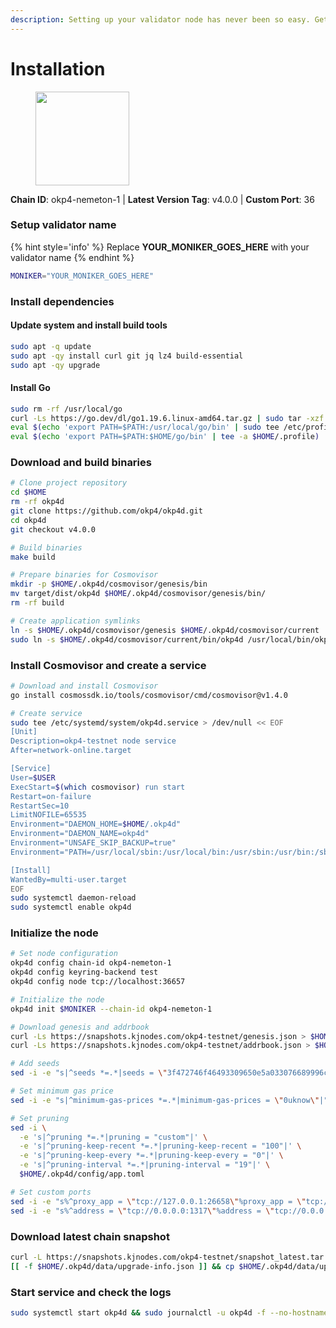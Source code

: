 ```yaml
---
description: Setting up your validator node has never been so easy. Get your validator running in minutes by following step by step instructions.
---
```


# Installation

<figure><img src="https://raw.githubusercontent.com/kj89/testnet_manuals/main/pingpub/logos/okp4.png" width="150" alt=""><figcaption></figcaption></figure>

**Chain ID**: okp4-nemeton-1 | **Latest Version Tag**: v4.0.0 | **Custom Port**: 36

### Setup validator name

{% hint style='info' %}
Replace **YOUR_MONIKER_GOES_HERE** with your validator name
{% endhint %}

```bash
MONIKER="YOUR_MONIKER_GOES_HERE"
```

### Install dependencies

#### Update system and install build tools

```bash
sudo apt -q update
sudo apt -qy install curl git jq lz4 build-essential
sudo apt -qy upgrade
```

#### Install Go

```bash
sudo rm -rf /usr/local/go
curl -Ls https://go.dev/dl/go1.19.6.linux-amd64.tar.gz | sudo tar -xzf - -C /usr/local
eval $(echo 'export PATH=$PATH:/usr/local/go/bin' | sudo tee /etc/profile.d/golang.sh)
eval $(echo 'export PATH=$PATH:$HOME/go/bin' | tee -a $HOME/.profile)
```

### Download and build binaries

```bash
# Clone project repository
cd $HOME
rm -rf okp4d
git clone https://github.com/okp4/okp4d.git
cd okp4d
git checkout v4.0.0

# Build binaries
make build

# Prepare binaries for Cosmovisor
mkdir -p $HOME/.okp4d/cosmovisor/genesis/bin
mv target/dist/okp4d $HOME/.okp4d/cosmovisor/genesis/bin/
rm -rf build

# Create application symlinks
ln -s $HOME/.okp4d/cosmovisor/genesis $HOME/.okp4d/cosmovisor/current
sudo ln -s $HOME/.okp4d/cosmovisor/current/bin/okp4d /usr/local/bin/okp4d
```

### Install Cosmovisor and create a service

```bash
# Download and install Cosmovisor
go install cosmossdk.io/tools/cosmovisor/cmd/cosmovisor@v1.4.0

# Create service
sudo tee /etc/systemd/system/okp4d.service > /dev/null << EOF
[Unit]
Description=okp4-testnet node service
After=network-online.target

[Service]
User=$USER
ExecStart=$(which cosmovisor) run start
Restart=on-failure
RestartSec=10
LimitNOFILE=65535
Environment="DAEMON_HOME=$HOME/.okp4d"
Environment="DAEMON_NAME=okp4d"
Environment="UNSAFE_SKIP_BACKUP=true"
Environment="PATH=/usr/local/sbin:/usr/local/bin:/usr/sbin:/usr/bin:/sbin:/bin:/usr/games:/usr/local/games:/snap/bin:$HOME/.agoric/cosmovisor/current/bin"

[Install]
WantedBy=multi-user.target
EOF
sudo systemctl daemon-reload
sudo systemctl enable okp4d
```

### Initialize the node

```bash
# Set node configuration
okp4d config chain-id okp4-nemeton-1
okp4d config keyring-backend test
okp4d config node tcp://localhost:36657

# Initialize the node
okp4d init $MONIKER --chain-id okp4-nemeton-1

# Download genesis and addrbook
curl -Ls https://snapshots.kjnodes.com/okp4-testnet/genesis.json > $HOME/.okp4d/config/genesis.json
curl -Ls https://snapshots.kjnodes.com/okp4-testnet/addrbook.json > $HOME/.okp4d/config/addrbook.json

# Add seeds
sed -i -e "s|^seeds *=.*|seeds = \"3f472746f46493309650e5a033076689996c8881@okp4-testnet.rpc.kjnodes.com:36659\"|" $HOME/.okp4d/config/config.toml

# Set minimum gas price
sed -i -e "s|^minimum-gas-prices *=.*|minimum-gas-prices = \"0uknow\"|" $HOME/.okp4d/config/app.toml

# Set pruning
sed -i \
  -e 's|^pruning *=.*|pruning = "custom"|' \
  -e 's|^pruning-keep-recent *=.*|pruning-keep-recent = "100"|' \
  -e 's|^pruning-keep-every *=.*|pruning-keep-every = "0"|' \
  -e 's|^pruning-interval *=.*|pruning-interval = "19"|' \
  $HOME/.okp4d/config/app.toml

# Set custom ports
sed -i -e "s%^proxy_app = \"tcp://127.0.0.1:26658\"%proxy_app = \"tcp://127.0.0.1:36658\"%; s%^laddr = \"tcp://127.0.0.1:26657\"%laddr = \"tcp://127.0.0.1:36657\"%; s%^pprof_laddr = \"localhost:6060\"%pprof_laddr = \"localhost:36060\"%; s%^laddr = \"tcp://0.0.0.0:26656\"%laddr = \"tcp://0.0.0.0:36656\"%; s%^prometheus_listen_addr = \":26660\"%prometheus_listen_addr = \":36660\"%" $HOME/.okp4d/config/config.toml
sed -i -e "s%^address = \"tcp://0.0.0.0:1317\"%address = \"tcp://0.0.0.0:36317\"%; s%^address = \":8080\"%address = \":36080\"%; s%^address = \"0.0.0.0:9090\"%address = \"0.0.0.0:36090\"%; s%^address = \"0.0.0.0:9091\"%address = \"0.0.0.0:36091\"%; s%^address = \"0.0.0.0:8545\"%address = \"0.0.0.0:36545\"%; s%^ws-address = \"0.0.0.0:8546\"%ws-address = \"0.0.0.0:36546\"%" $HOME/.okp4d/config/app.toml
```

### Download latest chain snapshot

```bash
curl -L https://snapshots.kjnodes.com/okp4-testnet/snapshot_latest.tar.lz4 | tar -Ilz4 -xf - -C $HOME/.okp4d
[[ -f $HOME/.okp4d/data/upgrade-info.json ]] && cp $HOME/.okp4d/data/upgrade-info.json $HOME/.okp4d/cosmovisor/genesis/upgrade-info.json
```

### Start service and check the logs

```bash
sudo systemctl start okp4d && sudo journalctl -u okp4d -f --no-hostname -o cat
```
